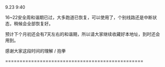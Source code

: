 9.23 9:40

16~22安全周和谐期已过，大多跑道已恢复，可以使用了，个别线路还是中断状态，稍候会全部恢复好。

预计下个月初还会有7天左右的和谐期，所以请大家继续收藏好本地址，到时还会用到。

感谢大家这段时间的理解 / 抱拳

================================================
